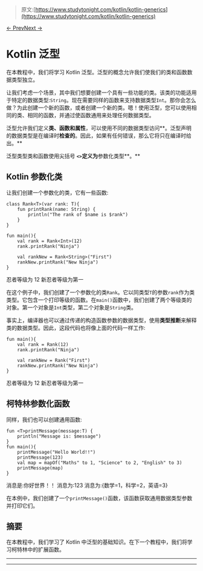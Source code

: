 > 原文:[https://www.studytonight.com/kotlin/kotlin-generics](https://www.studytonight.com/kotlin/kotlin-generics)

[← Prev](/kotlin/kotlin-sealed-class "Kotlin Sealed Class")[Next →](/kotlin/kotlin-extension-function "Kotlin Extension Function")

# Kotlin 泛型

在本教程中，我们将学习 Kotlin 泛型。泛型的概念允许我们使我们的类和函数数据类型独立。

让我们考虑一个场景，其中我们想要创建一个具有一些功能的类。该类的功能适用于特定的数据类型:`String`。现在需要同样的函数来支持数据类型`Int`。那你会怎么做？为此创建一个新的函数，或者创建一个新的类。嗯！使用泛型，您可以使用相同的类、相同的函数，并通过使函数通用来处理任何数据类型。

泛型允许我们定义**类、函数和属性**，可以使用不同的数据类型访问**。泛型声明的数据类型是在编译时**检查的**。因此，如果有任何错误，那么它将只在编译时给出。**

泛型类型类和函数使用尖括号 **`<>`定义为**参数化类型**。**

## Kotlin 参数化类

让我们创建一个参数化的类，它有一些函数:

```
class Rank<T>(var rank: T){
    fun printRank(name: String) {
        println("The rank of $name is $rank")
    }
}

fun main(){
    val rank = Rank<Int>(12)
    rank.printRank("Ninja")

    val rankNew = Rank<String>("First")
    rankNew.printRank("New Ninja")
}
```

忍者等级为 12
新忍者等级为第一

在这个例子中，我们创建了一个参数化的类`Rank`。它以同类型`T`的参数`rank`作为类类型。它包含一个打印等级的函数。在`main()`函数中，我们创建了两个等级类的对象。第一个对象是`Int`类型，第二个对象是`String`类。

事实上，编译器也可以通过传递的构造函数参数的数据类型，使用**类型推断**来解释类的数据类型。因此，这段代码也将像上面的代码一样工作:

```
fun main(){
    val rank = Rank(12)
    rank.printRank("Ninja")

    val rankNew = Rank("First")
    rankNew.printRank("New Ninja")
}
```

忍者等级为 12
新忍者等级为第一

## 柯特林参数化函数

同样，我们也可以创建通用函数:

```
fun <T>printMessage(message:T) {
    println("Message is: $message")
}
fun main(){
    printMessage("Hello World!!")
    printMessage(123)
    val map = mapOf("Maths" to 1, "Science" to 2, "English" to 3)
    printMessage(map)
}
```

消息是:你好世界！！
消息为:123
消息为:{数学=1，科学=2，英语=3}

在本例中，我们创建了一个`printMessage()`函数，该函数获取通用数据类型参数并打印它们。

## 摘要

在本教程中，我们学习了 Kotlin 中泛型的基础知识。在下一个教程中，我们将学习柯特林中的扩展函数。

* * *

* * *